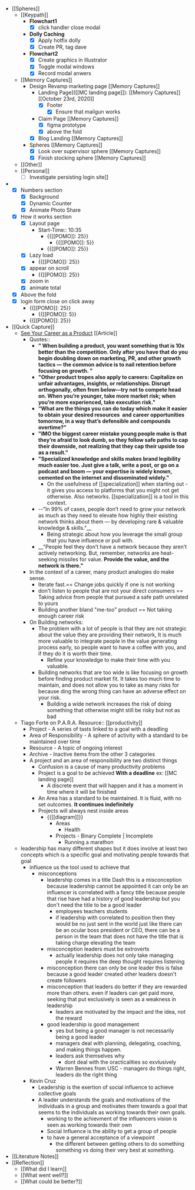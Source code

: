 - [[Spheres]] 
    - [[Keypath]]
        - **Flowchart1**
            - [x] click handler close modal
        - **Dolly Caching**
            - [x] Apply hotfix dolly
            - [x] Create PR, tag dave
        - **Flowchart2**
            - [x] Create graphics in Illustrator 
            - [x] Toggle modal windows
            - [x] Record modal anwers
    - [[Memory Captures]]
        - Design Revamp marketing page [[Memory Captures]]
            - Landing Page]([[MC landing page]]):  [[Memory Captures]] [[October 23rd, 2020]]
                - [x] Footer
                    - [x] Ensure that mailgun works
            - Claim Page [[Memory Captures]]
                - [x] figma prototype
                - [x] above the fold
            - [x] Blog Landing [[Memory Captures]]
        - Spheres [[Memory Captures]]
            - [x] Look over supervisor sphere [[Memory Captures]]
            - [x] Finish stocking sphere [[Memory Captures]]
    - [[Other]]
    - [[Personal]]
        - [ ] Investigate persisting login  site]]
- 
    - [x] Numbers section
        - [x] Background
        - [x] Dynamic Counter
        - [x] Animate Photo Share
    - [x] How it works section
        - [x] Layout page
            - Start-Time:: 10:35
                - {{[[POMO]]: 25}}
                    - {{[[POMO]]: 5}}
                - {{[[POMO]]: 25}}
        - [x] Lazy load
            - {{[[POMO]]: 25}}
        - [x] appear on scroll
            - {{[[POMO]]: 25}}
        - [x] zoom in
        - [x] animate total
    - [x] Above the fold
    - [x] login form close on click away
        - {{[[POMO]]: 25}}
            - {{[[POMO]]: 5}}
        - {{[[POMO]]: 25}}
- [[Quick Capture]]
    - [See Your Career as a Product](https://eriktorenberg.substack.com/p/see-your-career-as-a-product?utm_medium=email&utm_campaign=cta) [[Article]]
        - Quotes::
            - __"
When building a product, you want something that is 10x better than the competition. Only after you have that do you begin doubling down on marketing, PR, and other growth tactics — the common advice is to nail retention before focusing on growth.
"__
            - __"Other product tropes also apply to careers: Capitalize on unfair advantages, insights, or relationships. Disrupt orthogonally, often from below—try not to compete head on. When you’re younger, take more market risk; when you’re more experienced, take execution risk."__
            - __“What are the things you can do today which make it easier to obtain your desired resources  and career opportunities tomorrow, in a way that’s defensible and compounds overtime?”__
            - __"IMO the biggest career mistake young people make is that they’re afraid to look dumb, so they follow safe paths to cap their downside, not realizing that they cap their upside too as a result."__
            - __"Specialized knowledge and skills makes brand legibility much easier too. Just give a talk, write a post, or go on a podcast and boom — your expertise is widely known, cemented on the internet and disseminated widely."__
                - On the usefulness of [[specialization]] when starting out - it gives you access to platforms that you might not get otherwise. Also networks. [[specialization]] is a tool in this context.
            - --"In 99% of cases, people don’t need to grow your network as much as they need to elevate how highly their existing network thinks about them — by developing rare & valuable knowledge & skills."__
                - Being strategic about how you leverage the small group that you have influence or pull with. 
            - __"People feel they don’t have a network because they aren’t actively networking. But, remember, networks are heat-seeking missiles for value. __Provide the value, and the network is there."__
        - In the context of a career, many product analogies do make sense. 
            - Iterate fast.== Change jobs quickly if one is not working
            - don't listen to people that are not your direct consumers == Taking advice from people that pursued a safe path unrelated to yours
            - Building another bland "me-too" product == Not taking enough career risk
        - On Building networks:
            - The problem with a lot of people is that they are not strategic about the value they are providing their network, It is much more valuable to integrate people in the value generating process early, so people want to have a coffee with you, and if they do it is worth their time.
                - Refine your knowledge to make their time with you valuable.
            - Building networks that are too wide is like focusing on growth before finding product market fit. It takes too much time to maintain, and does not allow you to take as many risks for because ding the wrong thing can have an adverse effect on your risk.
                - Building a wide network increases the risk of doing something that otherwise might still be risky but not as bad
    - Tiago Forte on P.A.R.A. Resource:: [[productivity]]
        - Project - A series of tasts linked to a goal with a deadling
        - Area of Responsibility - A sphere of activity with a standard to be maintained over time
        - Resource -  A topic of ongoing interest
        - Archive - Inactive items from the other 3 categories
        - A project and an area of responsibility are two distinct things
            - Confusion is a cause of many productivity problems
            - Project is a goal to be achieved **With a deadline** ex: [[MC landing page]]
                -  A discrete event that will happen and it has a moment in time where it will be finished
            - An Area has a standard to be maintained. It is fluid, with no set outcomes. **It continues indefinitely**
            - Projects will always nest inside areas
                - {{[[diagram]]}}
                    - Areas
                        - Health
                    - Projects - Binary Complete | Incomplete
                        - Running a marathon
    - leadership has many different shapes but it does involve at least two concepts which is a specific goal and motivating people towards that goal
        - influence us the tool used to achieve that
            - misconceptions
                - leadership comes in a title Dash this is a misconception because leadership cannot be appointed it can only be an influencer is correlated with a fancy title because people that rise have had a history of good leadership but you don't need the title to be a good leader
                    -  employees teachers students
                    - if leadership with correlated to position then they would be no just sent in the world just like there can be an ocular boss president or CEO, there can be a person in the team that does not have the title that is taking charge elevating the team
                -  misconception leaders must be extroverts
                    -  actually leadership does not only take managing people it requires the deep thought requires listening
                - misconception there can only be one leader this is false because a good leader created other leaders doesn't create followers
                - misconception that leaders do better if they are rewarded more than others. even if leaders can get paid more, seeking that put exclusively is seen as a weakness in leadership
                    - leaders are motivated by the impact and the idea,  not the reward
                - good leadership is good management
                    - yes but being a good manager is not necessarily being a good leader
                    - managers deal with planning, delegating, coaching, and making things happen.
                    - leaders ask themselves why
                        - dont deal with the oracticalities so exvlusively
                    - Warren Bennes from USC - managers do things right, leaders do the right thing
        - Kevin Cruz
            - Leadership is the exertion of social influence to achieve collective goals
            - A leader understands the goals and motivations of the individuals in a group and motivates them towards a goal that seems to the individuals as working towards their own goals.
                - working to the achievment of the influencers vision is seen as working towards their own
                - Social Influence is the ability to get a group of people 
                - to have a general acceptance of a viewpoint
                    - the different between getting others to do something something vs  doing their very best at something.
- [[Literature Notes]]
- [[Reflection]]
    - [[What did I learn]]
    - [[What went well?]]
    - [[What could be better?]]
